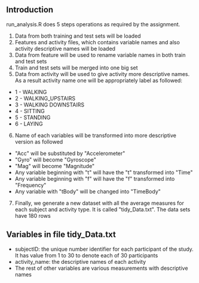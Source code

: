 ## Introduction
run_analysis.R does 5 steps operations as required by the assignment.
1. Data from both training and test sets will be loaded
2. Features and activity files, which contains variable names and also activity descriptive names will be loaded
3. Data from feature will be used to rename variable names in both train and test sets
4. Train and test sets will be merged into one big set
5. Data from activity will be used to give activity more descriptive names. As a result activity name one will be appropriately label as followed:
- 1 - WALKING
- 2 - WALKING_UPSTAIRS
- 3 - WALKING DOWNSTAIRS
- 4 - SITTING
- 5 - STANDING
- 6 - LAYING
6. Name of each variables will be transformed into more descriptive version as followed
- "Acc" will be substituted by "Accelerometer"
- "Gyro" will become "Gyroscope"
- "Mag" will become "Magnitude"
- Any variable beginning with "t" will have the "t" transformed into "Time"
- Any variable beginning with "f" will have the "f" transformed into "Frequency"
- Any variable with "tBody" will be changed into "TimeBody"
7. Finally, we generate a new dataset with all the average measures for each subject and activity type. It is called "tidy_Data.txt". The
	data sets have 180 rows

## Variables in file tidy_Data.txt
- subjectID: the unique number identifier for each participant of the study. It has value from 1 to 30 to denote each of 30 participants
- activity_name: the descriptive names of each activity
- The rest of other variables are various measurements with descriptive names
